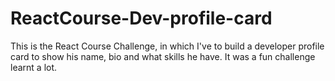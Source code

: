 # ReactCourse-Dev-profile-card
This is the React Course Challenge, in which I've to build a developer profile card to show his name, bio and what skills he have.
It was a fun challenge learnt a lot.
